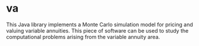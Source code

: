 # va
This Java library implements a Monte Carlo simulation model for pricing and valuing variable annuities. This piece of software can be used to study the computational problems arising from the variable annuity area.
